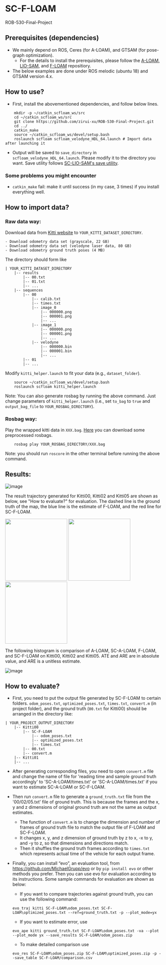 # SC-F-LOAM
ROB-530-Final-Project

## Prerequisites (dependencies)
- We mainly depend on ROS, Ceres (for A-LOAM), and GTSAM (for pose-graph optimization). 
    - For the details to install the prerequisites, please follow the [A-LOAM](https://github.com/HKUST-Aerial-Robotics/A-LOAM), [LIO-SAM](https://github.com/TixiaoShan/LIO-SAM), and [F-LOAM](https://github.com/wh200720041/floam) repositiory. 
- The below examples are done under ROS melodic (ubuntu 18) and GTSAM version 4.x.

## How to use? 
- First, install the abovementioned dependencies, and follow below lines. 
```
    mkdir -p ~/catkin_scfloam_ws/src
    cd ~/catkin_scfloam_ws/src
    git clone https://github.com/zirui-xu/ROB-530-Final-Project.git
    cd ../
    catkin_make
    source ~/catkin_scfloam_ws/devel/setup.bash
    roslaunch scfloam scfloam_velodyne_HDL_64.launch # Import data after launching it
```

- Output will be saved to `save_directory` in `scfloam_velodyne_HDL_64.launch`. Please modify it to the directory you want. Save utility follows [SC-LIO-SAM's save utility](https://github.com/gisbi-kim/SC-LIO-SAM#applications).
### Some problems you might encounter
- `catkin_make` fail: make it until success (in my case, 3 times) if you install everything well.

## How to import data?
### Raw data way:
Download data from [Kitti website](http://www.cvlibs.net/datasets/kitti/eval_odometry.php) to `YOUR_KITTI_DATASET_DIRECTORY`. 
```
- Download odometry data set (grayscale, 22 GB)
- Download odometry data set (velodyne laser data, 80 GB)
- Download odometry ground truth poses (4 MB)
```

The directory should form like
```
| YOUR_KITTI_DATASET_DIRECTORY 
    |-- results
        |-- 00.txt
        |-- 01.txt
        |-- ...
    |-- sequences 
        |-- 00
            |-- calib.txt
            |-- times.txt
            |-- image_0
                |-- 000000.png
                |-- 000001.png
                |-- ...
            |-- image_1
                |-- 000000.png
                |-- 000001.png
                |-- ...
            |-- velodyne
                |-- 000000.bin
                |-- 000001.bin
                |-- ...
        |-- 01
        |-- ...
```

Modify `kitti_helper.launch` to fit your data (e.g., `dataset_folder`).

```
    source ~/catkin_scfloam_ws/devel/setup.bash
    roslaunch scfloam kitti_helper.launch
```
Note: You can also generate rosbag by running the above command. Just change parameters of `kitti_helper.launch` (i.e., set `to_bag` to `true` and `output_bag_file` to `YOUR_ROSBAG_DIRECTORY`).


### Rosbag way: 
Play the wrapped kitti data in `XXX.bag`. [Here](https://drive.google.com/drive/folders/12rBBkP_X75x5OCh5TycSY4e8K34nVIod?usp=sharing) you can download some preprocessed rosbags.
```
    rosbag play YOUR_ROSBAG_DIRECTORY/XXX.bag
```
Note: you should run `roscore` in the other terminal before running the above command.

## Results:

![image](https://github.com/zirui-xu/ROB-530-Final-Project/blob/main/img/scfloam_05_gif.gif)

<!-- ![image](https://github.com/zirui-xu/ROB-530-Final-Project/blob/main/img/floam_kitti.gif)

![image](https://github.com/zirui-xu/ROB-530-Final-Project/blob/main/img/floam_mapping.gif)

![image](https://github.com/zirui-xu/ROB-530-Final-Project/blob/main/img/kitti_example.gif) -->

The result trajectory generated for Kitti00, Kitti02 and Kitti05 are shown as below, see "How to evaluate?" for evaluation. The dashed line is the ground truth of the map, the blue line is the estimate of F-LOAM, and the red line for SC-F-LOAM.

<img src="https://github.com/zirui-xu/ROB-530-Final-Project/blob/main/img/figure1-1.png" height="200px"> <img src="https://github.com/zirui-xu/ROB-530-Final-Project/blob/main/img/figure1-2.png" height="200px"> <img src="https://github.com/zirui-xu/ROB-530-Final-Project/blob/main/img/figure1-3.png" height="200px">

The following histogram is comparison of A-LOAM, SC-A-LOAM, F-LOAM, and SC-F-LOAM on Kitti00, Kitti02 and Kitti05. ATE and ARE are in absolute value, and ARE is a unitless estimate.

![image](https://github.com/zirui-xu/ROB-530-Final-Project/blob/main/img/figure2.png)

## How to evaluate?
- First, you need to put the output file generated by SC-F-LOAM to certain folders. `odom_poses.txt`, `optimized_poses.txt`, `times.txt`, `convert.m` (in project folder), and the ground truth (`00.txt` for Kitti00) should be arranged in the directory like:

```
| YOUR_PROJECT_OUTPUT_DIRECTORY 
    |-- Kitti00
        |-- SC-F-LOAM
            |-- odom_poses.txt
            |-- optimized_poses.txt
            |-- times.txt
        |-- 00.txt
        |-- convert.m
    |-- Kitti01
    |-- ...
```

- After generating corresponding files, you need to open `convert.m` file and change the name of file for 'reading time and sample ground truth accordingly' to 'SC-A-LOAM/times.txt' or 'SC-A-LOAM/times.txt' if you want to estimate SC-A-LOAM or SC-F-LOAM.

- Then run `convert.m` file to generate a `ground_truth.txt` file from the '00/02/05.txt' file of ground truth. This is because the frames and the x, y and z dimensions of original ground truth are not the same as output estimates.
    - The function of `convert.m` is to change the dimension and number of frames of ground truth file to match the output file of F-LOAM and SC-F-LOAM.
    - It changes x, y, and z dimension of ground truth by z to x, -x to y, and -y to z, so that dimensions and directions match.
    - Then it shuffles the ground truth frames according to `times.txt` which represents actual time of the vehicle for each output frame.

- Finally, you can install “evo”, an evaluation tool, from https://github.com/MichaelGrupp/evo or by ```pip install evo``` or other methods you prefer. Then you can use evo for evaluation according to its instructions. Some sample commands for evaluation are shown as below:

    - If you want to compare trajectories against ground truth, you can use the following command:
    ```
    evo_traj kitti SC-F-LOAM\odom_poses.txt SC-F-LOAM\optimized_poses.txt --ref=ground_truth.txt -p --plot_mode=yx
    ```

    - If you want to estimate error, use

    ```
    evo_ape kitti ground_truth.txt SC-F-LOAM\odom_poses.txt -va --plot --plot_mode yx --save_results SC-F-LOAM/odom_poses.zip
    ```

    - To make detailed comparison use

    ```
    evo_res SC-F-LOAM\odom_poses.zip SC-F-LOAM\optimized_poses.zip -p --save_table SC-F-LOAM/comparison.csv
    ```
